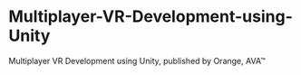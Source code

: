 # Multiplayer-VR-Development-using-Unity
Multiplayer VR Development using Unity, published by Orange, AVA™
